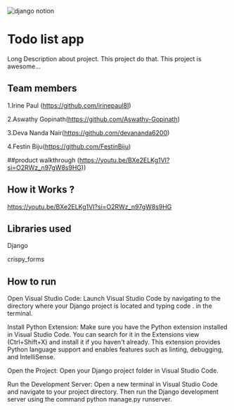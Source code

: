 
![django notion](https://github.com/TH-Activities/saturday-hack-night-template/assets/117498997/2db31367-8f96-4e88-8a8d-a1a75936204d)




# Todo list app
Long Description about project. This project do that. This project is awesome...
## Team members
1.Irine Paul (https://github.com/irinepaul8I)

2.Aswathy Gopinath(https://github.com/Aswathy-Gopinath)

3.Deva Nanda Nair(https://github.com/devananda6200)

4.Festin Biju(https://github.com/FestinBiju)

##product walkthrough
(https://youtu.be/BXe2ELKg1VI?si=O2RWz_n97gW8s9HG))
## How it Works ?
  https://youtu.be/BXe2ELKg1VI?si=O2RWz_n97gW8s9HG
## Libraries used
Django

crispy_forms
## How to run
Open Visual Studio Code: Launch Visual Studio Code by navigating to the directory where your Django project is located and typing code . in the terminal.

Install Python Extension: Make sure you have the Python extension installed in Visual Studio Code. You can search for it in the Extensions view (Ctrl+Shift+X) and install it if you haven't already. This extension provides Python language support and enables features such as linting, debugging, and IntelliSense.

Open the Project: Open your Django project folder in Visual Studio Code.

Run the Development Server: Open a new terminal in Visual Studio Code and navigate to your project directory. Then run the Django development server using the command python manage.py runserver.


